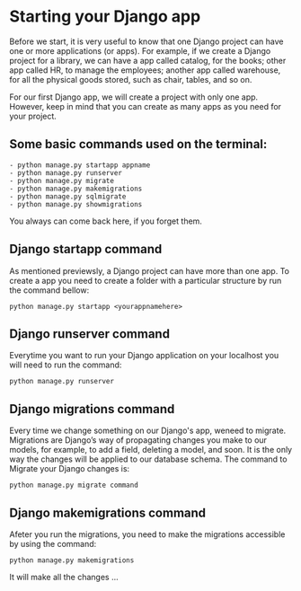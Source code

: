 # Starting your Django app

Before we start, it is very useful to know that one Django project can have one or more applications (or apps). For example, if we create a Django project for a library, we can have a app called catalog, for the books; other app called HR, to manage the employees; another app called warehouse, for all the physical goods stored, such as chair, tables, and so on. 

For our first Django app, we will create a project with only one app. However, keep in mind that you can create as many apps as you need for your project. 

## Some basic commands used on the terminal:

```
- python manage.py startapp appname
- python manage.py runserver
- python manage.py migrate
- python manage.py makemigrations
- python manage.py sqlmigrate
- python manage.py showmigrations
```

You always can come back here, if you forget them.

## Django **startapp** command

As mentioned previewsly, a Django project can have more than one app. To create a app you need to create a folder with a particular structure by run the command bellow:

```
python manage.py startapp <yourappnamehere>
```

## Django **runserver** command

Everytime you want to run your Django application on your localhost you will need to run the command:

```
python manage.py runserver
```


## Django **migrations** command

Every time we change something on our Django's app, weneed to migrate. Migrations are Django’s way of propagating changes you make to our models, for example, to add a field, deleting a model, and soon. It is the only way the changes will be applied to our database schema. The command to Migrate your Django changes is: 

```
python manage.py migrate command
```

## Django **makemigrations** command

Afeter you run the migrations, you need to make the migrations accessible by using the command:

```
python manage.py makemigrations
```

It will make all the changes ...
